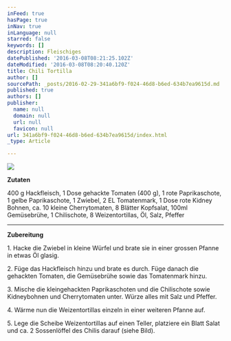 ```yaml
---
inFeed: true
hasPage: true
inNav: true
inLanguage: null
starred: false
keywords: []
description: Fleischiges
datePublished: '2016-03-08T08:21:25.102Z'
dateModified: '2016-03-08T08:20:40.120Z'
title: Chili Tortilla
author: []
sourcePath: _posts/2016-02-29-341a6bf9-f024-46d8-b6ed-634b7ea9615d.md
published: true
authors: []
publisher:
  name: null
  domain: null
  url: null
  favicon: null
url: 341a6bf9-f024-46d8-b6ed-634b7ea9615d/index.html
_type: Article

---
```

![](https://the-grid-user-content.s3-us-west-2.amazonaws.com/63924e9a-c6e7-4e94-a387-9d8954350be8.jpg)

**Zutaten**

400 g Hackfleisch, 1 Dose gehackte Tomaten (400 g), 1 rote Paprikaschote, 1 gelbe Paprikaschote, 1 Zwiebel, 2 EL Tomatenmark,  1 Dose rote Kidney Bohnen, ca. 10 kleine Cherrytomaten, 8 Blätter Kopfsalat, 100ml Gemüsebrühe, 1 Chilischote, 8 Weizentortillas, Öl, Salz, Pfeffer

****

**Zubereitung**

1\. Hacke die Zwiebel in kleine Würfel und brate sie in einer grossen Pfanne in etwas Öl glasig. 

2\. Füge das Hackfleisch hinzu und brate es durch. Füge danach die gehackten Tomaten, die Gemüsebrühe sowie das Tomatenmark hinzu. 

3\. Mische die kleingehackten Paprikaschoten und die Chilischote sowie Kidneybohnen und Cherrytomaten unter. Würze alles mit Salz und Pfeffer. 

4\. Wärme nun die Weizentortillas einzeln in einer weiteren Pfanne auf.

5\. Lege die Scheibe Weizentortillas auf einen Teller, platziere ein Blatt Salat und ca. 2 Sossenlöffel des Chilis darauf (siehe Bild).